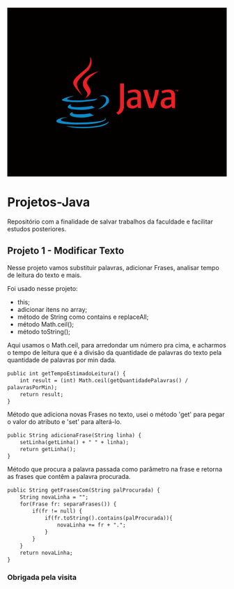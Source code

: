![wallpaper Java](images/logo-java-graphic.png)

# Projetos-Java
Repositório com a finalidade de salvar trabalhos da faculdade e facilitar estudos posteriores.

## Projeto 1 - Modificar Texto

Nesse projeto vamos substituir palavras, adicionar Frases, analisar tempo de leitura do texto e mais.

Foi usado nesse projeto:

- this;
- adicionar itens no array;
- método de String como contains e replaceAll;
- método Math.ceil();
- método toString();

Aqui usamos o Math.ceil, para arredondar um número pra cima, e acharmos o tempo de leitura que é a divisão da quantidade de palavras do texto pela quantidade de palavras por min dada.

    public int getTempoEstimadoLeitura() {
		int result = (int) Math.ceil(getQuantidadePalavras() / palavrasPorMin);
		return result;
	}

Método que adiciona novas Frases no texto, usei o método 'get' para pegar o valor do atributo e 'set' para alterá-lo.

    public String adicionaFrase(String linha) {
		setLinha(getLinha() + " " + linha);
		return getLinha();
	}

Método que procura a palavra passada como parâmetro na frase e retorna as frases que contêm a palavra procurada.

    public String getFrasesCom(String palProcurada) {
		String novaLinha = "";
		for(Frase fr: separaFrases()) {
			if(fr != null) {
				if(fr.toString().contains(palProcurada)){
					novaLinha += fr + ".";
				}
			}
		}
		return novaLinha;
	}




### Obrigada pela visita

